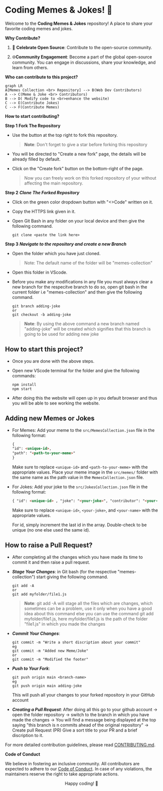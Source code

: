 # Coding Memes & Jokes! 🎉

Welcome to the **Coding Memes & Jokes** repository! A place to share your favorite coding memes and jokes.

**Why Contribute?**

1. 🎯 **Celebrate Open Source**: Contribute to the open-source community.

2. 🌐**Community Engagement**: Become a part of the global open-source community. You can engage in discussions, share your knowledge, and learn from others.

**Who can contribute to this project?**

```mermaid
graph LR
A[Memes Collection <br> Repository] --> B(Web Dev Contributors)
A --> C(Meme & Joke <br> Contributors)
B --> D( Modify code to <br>enhance the website)
C --> E(Contribute Jokes)
C --> F(Contribute Memes)
```

**How to start contributing?**

**Step 1**
**Fork The Repository**

- Use the button at the top right to fork this repository.
  > **Note**: Don't forget to give a star before forking this repository
- You will be directed to "Create a new fork" page, the details will be already filled by default.
- Click on the "Create fork" button on the bottom-right of the page.

  > Now you can freely work on this forked repository of your without affecting the main repository.

**Step 2**
***Clone The Forked Repository***

- Click on the green color dropdown button with "<>Code" written on it.
- Copy the HTTPS link given in it.
- Open Git Bash in any folder on your local device and then give the following command.

  ```
  git clone <paste the link here>
  ```

**Step 3**
***Navigate to the repository and create a new Branch***

- Open the folder which you have just cloned.
   > Note: The default name of the folder will be "memes-collection"
- Open this folder in VScode.
- Before you make any modifications in any file you must always clear a new branch for the respecitve branch to do so, open git bash in the current folder i.e "memes-collection" and then give the following command.

  ```
  git branch adding-joke
  or
  git checkout -b adding-joke
  ```

  > **Note**: By using the above command a new branch named "adding-joke" will be created which signifies that this branch is going to be used for adding new joke

## How to start this project?

- Once you are done with the above steps.
- Open new VScode terminal for the folder and give the following commands:
  
  ```
  npm install
  npm start
  ```

- After doing this the website will open up in you default browser and thus you will be able to see working the website.

## Adding new Memes or Jokes

- For Memes:
   Add your meme to the `src/MemesCollection.json` file in the following format:

   ```markdown
   {
   "id": <unique-id>,
   "path": "<path-to-your-meme>"
   }
   ```

   Make sure to replace `<unique-id>` and `<path-to-your-meme>` with the appropriate values.
   Place your meme image in the `src/memes/` folder with the same name as the path value in the `MemesCollection.json` file.

- For Jokes:
     Add your joke to the `src/JokesCollection.json` file in the following format:

   ```markdown
   { "id": <unique-id> , "joke": "<your-joke>", "contributor": "<your-name>" }
   ```

   Make sure to replace `<unique-id>`, `<your-joke>`, and `<your-name>` with the appropriate values.

   For id, simply increment the last id in the array. Double-check to be unique (no one else used the same id).

## How to raise a Pull Request?

- After completing all the changes which you have made its time to commit it and then raise a pull request.
- ***Stage Your Changes***: in Git bash (for the respective "memes-collection") start giving the following command.

   ```
   git add -A
   or
   git add myfolder/file1.js
   ```

   > **Note**: git add -A will stage all the files which are changes, which sometimes can be a problem, use it only when you have a good idea about this command else you can use the command git add myfolder/file1.js, here myfolder/file1.js is the path of the folder "file1.js" in which you made the changes

- ***Commit Your Changes***:

  ```
  git commit -m "Write a short discription about your commit"
  eg
  git commit -m "Added new Meme/Joke"
  or
  git commit -m "Modified the footer"
  ```

- ***Push to Your Fork***:

  ```
  git push origin main <branch-name>
  eg
  git push origin main adding-joke
  ```

  This will push all your changes to your forked repository in your GitHub account

- ***Creating a Pull Request***: After doing all this go to your github account -> open the folder repository -> switch to the branch in which you have made the changes -> You will find a message being displayed at the top saying "this branch is n commits ahead of the original repository" -> Create pull Request (PR)
  Give a sort title to your PR and a brief discription to it.

For more detailed contribution guidelines, please read [CONTRIBUTING.md](./CONTRIBUTING.md).

**Code of Conduct**

We believe in fostering an inclusive community. All contributors are expected to adhere to our [Code of Conduct](./CODE_OF_CONDUCT.md). In case of any violations, the maintainers reserve the right to take appropriate actions.

<div align="center">
Happy coding! 🎃
</div>

